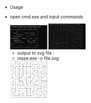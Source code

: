 * Usage

* open cmd.exe and input commands

  <img src="img\1.PNG" width="25%"/>

  <img src="img\2.PNG" width="25%" />

  * output to svg file :
  * maze.exe -o file.svg

  <img src="img\3.PNG" width="25%" />
